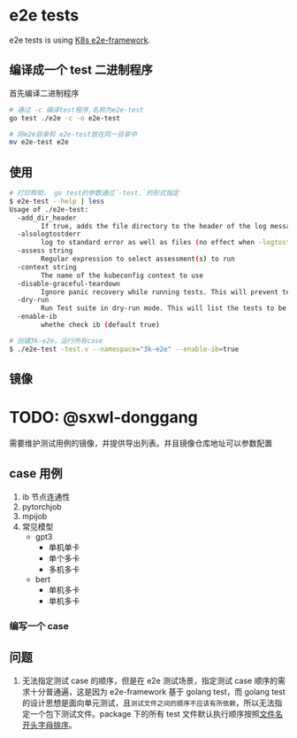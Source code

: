 # e2e tests

e2e tests is using [K8s e2e-framework](https://github.com/kubernetes-sigs/e2e-framework).

## 编译成一个 test 二进制程序

首先编译二进制程序

```bash
# 通过 -c 编译test程序,名称为e2e-test
go test ./e2e -c -o e2e-test

# 将e2e目录和 e2e-test放在同一目录中
mv e2e-test e2e
```

## 使用

```bash
# 打印帮助， go test的参数通过`-test.`的形式指定
$ e2e-test --help | less
Usage of ./e2e-test:
  -add_dir_header
        If true, adds the file directory to the header of the log messages
  -alsologtostderr
        log to standard error as well as files (no effect when -logtostderr=true)
  -assess string
        Regular expression to select assessment(s) to run
  -context string
        The name of the kubeconfig context to use
  -disable-graceful-teardown
        Ignore panic recovery while running tests. This will prevent test finish steps from getting executed on panic
  -dry-run
        Run Test suite in dry-run mode. This will list the tests to be executed without actually running them
  -enable-ib
        whethe check ib (default true)

# 创建3k-e2e，运行所有case
$ ./e2e-test -test.v --namespace="3k-e2e" --enable-ib=true
```

## 镜像

# TODO: @sxwl-donggang

需要维护测试用例的镜像，并提供导出列表。并且镜像仓库地址可以参数配置

## case 用例

1. ib 节点连通性
2. pytorchjob
3. mpijob
4. 常见模型
   - gpt3
     - 单机单卡
     - 单个多卡
     - 多机多卡
   - bert
     - 单机多卡
     - 单机多卡

### 编写一个 case

## 问题

1. 无法指定测试 case 的顺序，但是在 e2e 测试场景，指定测试 case 顺序的需求十分普通遍，这是因为 e2e-framework 基于 golang test，而 golang test 的设计思想是面向单元测试，且`测试文件之间的顺序不应该有所依赖`，所以无法指定一个包下测试文件。package 下的所有 test 文件默认执行顺序按照[文件名开头字母排序](https://stackoverflow.com/questions/29268881/how-to-enforce-testing-order-for-different-tests-in-a-go-framework)。
